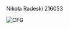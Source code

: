 Nikola Radeski
216053


![CFG](https://github.com/nikolaradeski/SI_2023_lab2_216053/assets/127350761/5c34490f-5734-40d5-aeee-da8bdd2dfa64)
